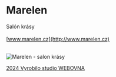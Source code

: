 # Marelen

Salón krásy<br><br>
[www.marelen.cz](http://www.marelen.cz)<br><br>

![Marelen - salon krásy](https://www.marelen.cz/img/marelen-title.png)



[2024 Vyrobilo studio WEBOVNA](http://www.webovna.cz)<br>
